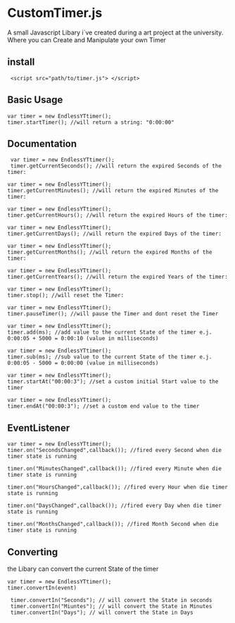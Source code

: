 # CustomTimer.js
A small Javascript Libary i´ve created during a art project at the university. Where you can Create and Manipulate your own Timer 

## install

```
 <script src="path/to/timer.js"> </script>
 ```
  ## Basic Usage 
  ```
  var timer = new EndlessYTtimer();
  timer.startTimer(); //will return a string: "0:00:00"
  ```
  
 ## Documentation
 
 ```
  var timer = new EndlessYTtimer();
  timer.getCurrentSeconds(); //will return the expired Seconds of the timer:
  ```
  ```
  var timer = new EndlessYTtimer();
  timer.getCurrentMinutes(); //will return the expired Minutes of the timer:
  ```
  ```
  var timer = new EndlessYTtimer();
  timer.getCurrentHours(); //will return the expired Hours of the timer:
  ```
   ```
  var timer = new EndlessYTtimer();
  timer.getCurrentDays(); //will return the expired Days of the timer:
  ```
  ```
  var timer = new EndlessYTtimer();
  timer.getCurrentMonths(); //will return the expired Months of the timer:
  ```
   ```
  var timer = new EndlessYTtimer();
  timer.getCurrentYears(); //will return the expired Years of the timer:
  ```
   ```
  var timer = new EndlessYTtimer();
  timer.stop(); //will reset the Timer:
  ```
  ```
  var timer = new EndlessYTtimer();
  timer.pauseTimer(); //will pause the Timer and dont reset the Timer
  ``` 
  ```
  var timer = new EndlessYTtimer();
  timer.add(ms); //add value to the current State of the timer e.j. 0:00:05 + 5000 = 0:00:10 (value in milliseconds)
  ```
  ```
  var timer = new EndlessYTtimer();
  timer.sub(ms); //sub value to the current State of the timer e.j. 0:00:05 - 5000 = 0:00:00 (value in milliseconds)
  ```
  ```
  var timer = new EndlessYTtimer();
  timer.startAt("00:00:3"); //set a custom initial Start value to the timer
  ```
  ```
  var timer = new EndlessYTtimer();
  timer.endAt("00:00:3"); //set a custom end value to the timer
  ```

  ## EventListener
  ```
  var timer = new EndlessYTtimer();
  timer.on("SecondsChanged",callback()); //fired every Second when die timer state is running
  
  timer.on("MinutesChanged",callback()); //fired every Minute when die timer state is running
  
  timer.on("HoursChanged",callback()); //fired every Hour when die timer state is running
  
  timer.on("DaysChanged",callback()); //fired every Day when die timer state is running
   
  timer.on("MonthsChanged",callback()); //fired Month Second when die timer state is running
  ```
   ## Converting 
   the Libary can convert the current State of the timer 
   ```
   var timer = new EndlessYTtimer();
   timer.convertIn(event)
   
    timer.convertIn("Seconds"); // will convert the State in seconds 
    timer.convertIn("Miuntes"); // will convert the State in Minutes 
    timer.convertIn("Days"); // will convert the State in Days 
   ```
   
   
  
  
  
